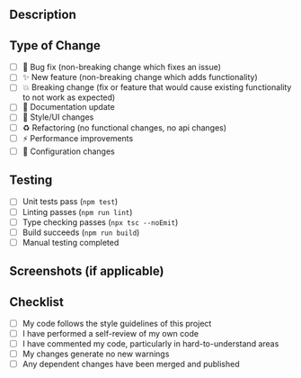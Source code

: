 ## Description
<!-- Describe what this PR does and why -->


## Type of Change
<!-- Mark with an `x` all that apply -->
- [ ] 🐛 Bug fix (non-breaking change which fixes an issue)
- [ ] ✨ New feature (non-breaking change which adds functionality)
- [ ] 💥 Breaking change (fix or feature that would cause existing functionality to not work as expected)
- [ ] 📝 Documentation update
- [ ] 🎨 Style/UI changes
- [ ] ♻️ Refactoring (no functional changes, no api changes)
- [ ] ⚡ Performance improvements
- [ ] 🔧 Configuration changes

## Testing
<!-- Describe how this was tested -->
- [ ] Unit tests pass (`npm test`)
- [ ] Linting passes (`npm run lint`)
- [ ] Type checking passes (`npx tsc --noEmit`)
- [ ] Build succeeds (`npm run build`)
- [ ] Manual testing completed

## Screenshots (if applicable)
<!-- Add screenshots to help explain your changes -->


## Checklist
- [ ] My code follows the style guidelines of this project
- [ ] I have performed a self-review of my own code
- [ ] I have commented my code, particularly in hard-to-understand areas
- [ ] My changes generate no new warnings
- [ ] Any dependent changes have been merged and published